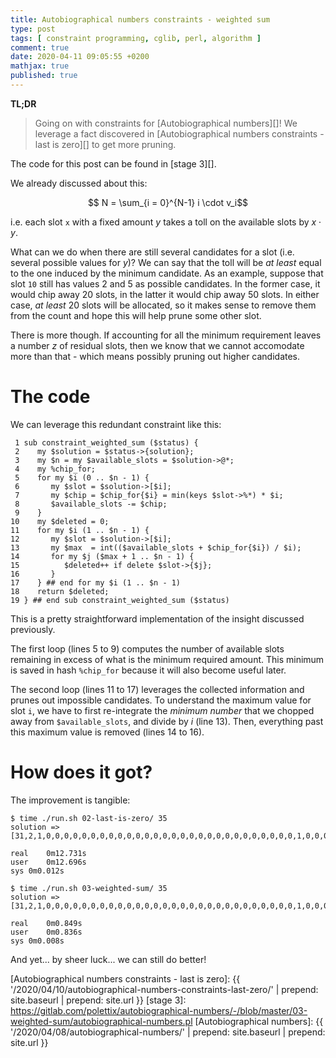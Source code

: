 ```yaml
---
title: Autobiographical numbers constraints - weighted sum
type: post
tags: [ constraint programming, cglib, perl, algorithm ]
comment: true
date: 2020-04-11 09:05:55 +0200
mathjax: true
published: true
---
```


**TL;DR**

> Going on with constraints for [Autobiographical numbers][]! We leverage a
> fact discovered in [Autobiographical numbers constraints - last is zero][]
> to get more pruning.

The code for this post can be found in [stage 3][].

We already discussed about this:

$$ N = \sum_{i = 0}^{N-1} i \cdot v_i$$

i.e. each slot `x` with a fixed amount $y$ takes a toll on the available
slots by $x \cdot y$.

What can we do when there are still several candidates for a slot (i.e.
several possible values for $y$)? We can say that the toll will be *at
least* equal to the one induced by the minimum candidate. As an example,
suppose that slot `10` still has values $2$ and $5$ as possible candidates.
In the former case, it would chip away $20$ slots, in the latter it would
chip away $50$ slots. In either case, *at least* $20$ slots will be
allocated, so it makes sense to remove them from the count and hope this
will help prune some other slot.

There is more though. If accounting for all the minimum requirement leaves a
number $z$ of residual slots, then we know that we cannot accomodate more
than that - which means possibly pruning out higher candidates.

# The code

We can leverage this redundant constraint like this:

```shell
 1 sub constraint_weighted_sum ($status) {
 2    my $solution = $status->{solution};
 3    my $n = my $available_slots = $solution->@*;
 4    my %chip_for;
 5    for my $i (0 .. $n - 1) {
 6       my $slot = $solution->[$i];
 7       my $chip = $chip_for{$i} = min(keys $slot->%*) * $i;
 8       $available_slots -= $chip;
 9    }
10    my $deleted = 0;
11    for my $i (1 .. $n - 1) {
12       my $slot = $solution->[$i];
13       my $max  = int(($available_slots + $chip_for{$i}) / $i);
14       for my $j ($max + 1 .. $n - 1) {
15          $deleted++ if delete $slot->{$j};
16       }
17    } ## end for my $i (1 .. $n - 1)
18    return $deleted;
19 } ## end sub constraint_weighted_sum ($status)
```

This is a pretty straightforward implementation of the insight discussed
previously.

The first loop (lines 5 to 9) computes the number of available slots
remaining in excess of what is the minimum required amount. This minimum is
saved in hash `%chip_for` because it will also become useful later.

The second loop (lines 11 to 17) leverages the collected information and
prunes out impossible candidates. To understand the maximum value for slot
`i`, we have to first re-integrate the *minimum number* that we chopped away
from `$available_slots`, and divide by $i$ (line 13). Then, everything past
this maximum value is removed (lines 14 to 16).


# How does it got?

The improvement is tangible:

```shell
$ time ./run.sh 02-last-is-zero/ 35
solution => [31,2,1,0,0,0,0,0,0,0,0,0,0,0,0,0,0,0,0,0,0,0,0,0,0,0,0,0,0,0,0,1,0,0,0]

real	0m12.731s
user	0m12.696s
sys	0m0.012s

$ time ./run.sh 03-weighted-sum/ 35
solution => [31,2,1,0,0,0,0,0,0,0,0,0,0,0,0,0,0,0,0,0,0,0,0,0,0,0,0,0,0,0,0,1,0,0,0]

real	0m0.849s
user	0m0.836s
sys	0m0.008s
```

And yet... by sheer luck... we can still do better!

[Autobiographical numbers constraints - last is zero]: {{ '/2020/04/10/autobiographical-numbers-constraints-last-zero/' | prepend: site.baseurl | prepend: site.url }}
[stage 3]: https://gitlab.com/polettix/autobiographical-numbers/-/blob/master/03-weighted-sum/autobiographical-numbers.pl
[Autobiographical numbers]: {{ '/2020/04/08/autobiographical-numbers/' | prepend: site.baseurl | prepend: site.url }}
